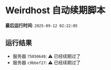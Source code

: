 # Weirdhost 自动续期脚本

**最后运行时间**: `2025-09-12 02:22:05`

## 运行结果

- 服务器 `75050649`: ⚠️ 已经续期过了
- 服务器 `c9bbef27`: ⚠️ 已经续期过了
